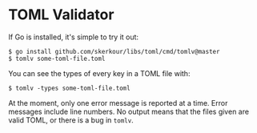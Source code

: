 # TOML Validator

If Go is installed, it's simple to try it out:

    $ go install github.com/skerkour/libs/toml/cmd/tomlv@master
    $ tomlv some-toml-file.toml

You can see the types of every key in a TOML file with:

    $ tomlv -types some-toml-file.toml

At the moment, only one error message is reported at a time. Error messages
include line numbers. No output means that the files given are valid TOML, or
there is a bug in `tomlv`.
